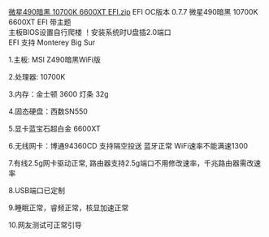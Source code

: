 [微星490暗黑 10700K  6600XT EFI.zip](https://github.com/xyejx6/-490-10700K-6600XT-EFI-/files/8162081/490.10700K.6600XT.EFI.zip)
EFI OC版本 0.7.7
     微星490暗黑 10700K  6600XT EFI 带主题      
     主板BIOS设置自行爬楼
     ！安装系统时U盘插2.0端口     
   EFI 支持  Monterey   Big Sur

1.主板: MSI Z490暗黑WiFi版       

2.处理器: 10700K      

3.内存：金士顿 3600 灯条 32g

4.固态硬盘：西数SN550

5.显卡蓝宝石超白金 6600XT  

6.无线网卡：博通94360CD 支持隔空投送 蓝牙正常  WiFi速率不能满速1300

7.有线2.5g网卡驱动正常,  路由器支持2.5g端口不用修改速率，千兆路由器需改速率
  
8.USB端口已定制

9.睡眠正常，睿频正常，核显加速正常
  
10.网友测试可正常引导

